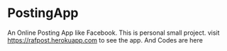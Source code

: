 # PostingApp
An Online Posting App like Facebook. This is personal small project. visit https://rafpost.herokuapp.com to see the app. And Codes are here
